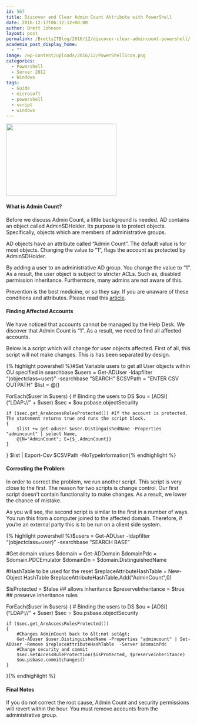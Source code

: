 ```yaml
---
id: 567
title: Discover and Clear Admin Count Attribute with PowerShell
date: 2016-12-17T06:12:12+00:00
author: Brett Johnson
layout: post
permalink: /BrettsITBlog/2016/12/discover-clear-admincount-powershell/
academia_post_display_home:
  - ""
image: /wp-content/uploads/2016/12/PowerShellIcon.png
categories:
  - Powershell
  - Server 2012
  - Windows
tags:
  - Guide
  - microsoft
  - powershell
  - script
  - windows
---
```

<img class="alignnone size-medium wp-image-545" src="https://sdbrett.com/assets/images/2016/12/PowerShellIcon-300x196.png" alt="" width="300" height="196" srcset="https://sdbrett.com/assets/images2016/12/PowerShellIcon-300x196.png 300w, https://sdbrett.com/assets/images2016/12/PowerShellIcon-260x170.png 260w, https://sdbrett.com/assets/images2016/12/PowerShellIcon.png 391w" sizes="(max-width: 300px) 100vw, 300px" />

#### What is Admin Count?

Before we discuss Admin Count, a little background is needed. AD contains an object called AdminSDHolder. Its purpose is to protect objects. Specifically, objects which are members of administrative groups.

AD objects have an attribute called &#8220;Admin Count&#8221;. The default value is <not set> for most objects. Changing the value to &#8220;1&#8221;, flags the account as protected by AdminSDHolder.

By adding a user to an administrative AD group. You change the value to &#8220;1&#8221;. As a result, the user object is subject to stricter ACLs. Such as, disabled permission inheritance. Furthermore, many admins are not aware of this.

Prevention is the best medicine, or so they say. If you are unaware of these conditions and attributes. Please read this [article](https://technet.microsoft.com/en-us/library/2009.09.sdadminholder.aspx).

#### Finding Affected Accounts

We have noticed that accounts cannot be managed by the Help Desk. We discover that Admin Count is &#8220;1&#8221;. As a result, we need to find all affected accounts.

Below is a script which will change for user objects affected. First of all, this script will not make changes. This is has been separated by design.

{% highlight powershell %}#Set Variable users to get all User objects within OU specified in searchbase
$users = Get-ADUser -ldapfilter “(objectclass=user)” -searchbase “SEARCH”
$CSVPath = "ENTER CSV OUTPATH"
$list = @()

ForEach($user in $users)
{
    # Binding the users to DS
    $ou = [ADSI](“LDAP://” + $user)
    $sec = $ou.psbase.objectSecurity

    if ($sec.get_AreAccessRulesProtected()) #If the account is protected. The statement returns true and runs the script block.
    {
	    $list += get-aduser $user.DistinguishedName -Properties "admincount" | select Name,
        @{N="AdminCount"; E={$_.AdminCount}}        
    }
}
$list | Export-Csv $CSVPath -NoTypeInformation{% endhighlight %}

#### Correcting the Problem

In order to correct the problem, we run another script. This script is very close to the first. The reason for two scripts is change control. Our first script doesn&#8217;t contain functionality to make changes. As a result, we lower the chance of mistake.

As you will see, the second script is similar to the first in a number of ways. You run this from a computer joined to the affected domain. Therefore, if you&#8217;re an external party this is to be run on a client side system.

{% highlight powershell %}$users = Get-ADUser -ldapfilter “(objectclass=user)” -searchbase “SEARCH BASE”

#Get domain values
$domain = Get-ADDomain 
$domainPdc = $domain.PDCEmulator
$domainDn = $domain.DistinguishedName

#HashTable to be used for the reset
$replaceAttributeHashTable = New-Object HashTable 
$replaceAttributeHashTable.Add("AdminCount",0)

$isProtected = $false ## allows inheritance
$preserveInheritance = $true ## preserve inheritance rules


ForEach($user in $users)
{
    # Binding the users to DS
    $ou = [ADSI](“LDAP://” + $user)
    $sec = $ou.psbase.objectSecurity

    if ($sec.get_AreAccessRulesProtected())
    {
		#Changes AdminCount back to &lt;not set&gt;
        Get-ADuser $user.DistinguishedName -Properties "admincount" | Set-ADUser -Remove $replaceAttributeHashTable  -Server $domainPdc
        #Change security and commit
		$sec.SetAccessRuleProtection($isProtected, $preserveInheritance)
        $ou.psbase.commitchanges()
    }
}{% endhighlight %}

#### Final Notes

If you do not correct the root cause, Admin Count and security permissions will revert within the hour. You must remove accounts from the administrative group.

&nbsp;
